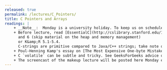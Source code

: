 ```yaml
---
released: true
permalink: /lectures/C_Pointers/
title: C Pointers and Arrays
readings: |
    + __Note__:  Monday is a university holiday. To keep us on schedule, Julie will cover this key material on pointers in bonus session in our regular Monday lecture slot. We will meet in Gates B12 instead of Lathrop 299. If you can't join in person, please watch screencast once posted.
    + Before lecture, read [EssentialC](http://cslibrary.stanford.edu/101/EssentialC.pdf) chapters 3 (skip material on structures)
      and 6 (skip material on the heap and memory management)
      or K&amp;R 5.1-5.4.
      C-strings are primitive compared to Java/C++ strings; take note of the manual effort required to use and pitfalls to avoid.
    + Poul-Henning Kamp's essay on [The Most Expensive One-byte Mistake](https://queue.acm.org/detail.cfm?id=2010365). _Did Ken, Dennis, and Brian choose wrong with NUL-terminated text strings?_
    + C `volatile` can be subtle and tricky. See GeeksForGeeks advice on [correct use](https://www.geeksforgeeks.org/understanding-volatile-qualifier-c-set-1-introduction/) and John Regehr's blog on what [NOT to do](https://blog.regehr.org/archives/28) with volatile
    + The screencast of the makeup lecture will be posted here Monday evening.
---
```

